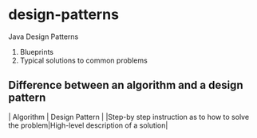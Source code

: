# design-patterns
Java Design Patterns

1. Blueprints
2. Typical solutions to common problems

## Difference between an algorithm and a design pattern
| Algorithm | Design Pattern   |
|Step-by step instruction as to how to solve the problem|High-level description of a solution|
